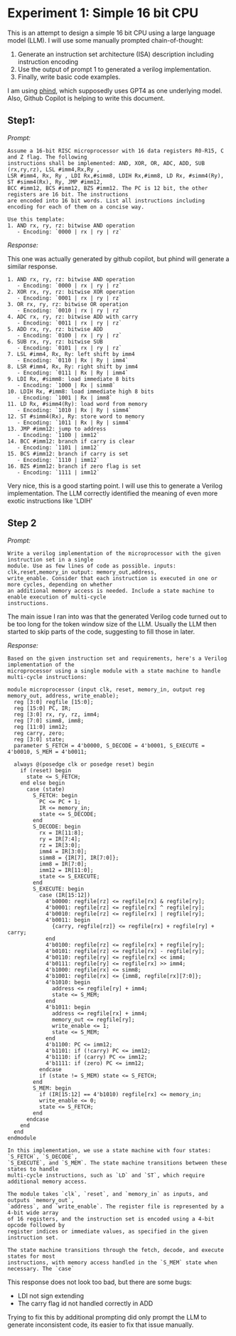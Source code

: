 # Experiment 1: Simple 16 bit CPU

This is an attempt to design a simple 16 bit CPU using a large language model (LLM). I will use some manually prompted chain-of-thought:

1. Generate an instruction set architecture (ISA) description including instruction encoding
2. Use the output of prompt 1 to generated a verilog implementation.
3. Finally, write basic code examples.

I am using [phind](http://phind.com), which supposedly uses GPT4 as one underlying model. Also, Github Copilot is helping to write this document.

## Step1:

*Prompt:*

```
Assume a 16-bit RISC microprocessor with 16 data registers R0-R15, C and Z flag. The following 
instructions shall be implemented: AND, XOR, OR, ADC, ADD, SUB (rx,ry,rz), LSL #imm4,Rx,Ry , 
LSR #imm4, Rx, Ry , LDI Rx,#simm8, LDIH Rx,#imm8, LD Rx, #simm4(Ry), ST #simm4(Rx), Ry, JMP #imm12, 
BCC #imm12, BCS #imm12, BZS #imm12. The PC is 12 bit, the other registers are 16 bit. The instructions 
are encoded into 16 bit words. List all instructions including encoding for each of them on a concise way. 

Use this template:
1. AND rx, ry, rz: bitwise AND operation
   - Encoding: `0000 | rx | ry | rz`
```

*Response:*

This one was actually generated by github copilot, but phind will generate a similar response.

```The instruction set is:
1. AND rx, ry, rz: bitwise AND operation
   - Encoding: `0000 | rx | ry | rz`
2. XOR rx, ry, rz: bitwise XOR operation
   - Encoding: `0001 | rx | ry | rz`
3. OR rx, ry, rz: bitwise OR operation
   - Encoding: `0010 | rx | ry | rz`
4. ADC rx, ry, rz: bitwise ADD with carry
   - Encoding: `0011 | rx | ry | rz`
5. ADD rx, ry, rz: bitwise ADD
   - Encoding: `0100 | rx | ry | rz`
6. SUB rx, ry, rz: bitwise SUB
   - Encoding: `0101 | rx | ry | rz`
7. LSL #imm4, Rx, Ry: left shift by imm4
   - Encoding: `0110 | Rx | Ry | imm4`
8. LSR #imm4, Rx, Ry: right shift by imm4
   - Encoding: `0111 | Rx | Ry | imm4`
9. LDI Rx, #simm8: load immediate 8 bits
   - Encoding: `1000 | Rx | simm8`
10. LDIH Rx, #imm8: load immediate high 8 bits
   - Encoding: `1001 | Rx | imm8`
11. LD Rx, #simm4(Ry): load word from memory
   - Encoding: `1010 | Rx | Ry | simm4`
12. ST #simm4(Rx), Ry: store word to memory
   - Encoding: `1011 | Rx | Ry | simm4`
13. JMP #imm12: jump to address
   - Encoding: `1100 | imm12`
14. BCC #imm12: branch if carry is clear
   - Encoding: `1101 | imm12`
15. BCS #imm12: branch if carry is set
   - Encoding: `1110 | imm12`
16. BZS #imm12: branch if zero flag is set
   - Encoding: `1111 | imm12`
```

Very nice, this is a good starting point. I will use this to generate a Verilog implementation. The LLM correctly identified the meaning of even more exotic instructions like 'LDIH'

## Step 2

*Prompt:*

```
Write a verilog implementation of the microprocessor with the given instruction set in a single 
module. Use as few lines of code as possible. inputs: clk,reset,memory_in output: memory_out,address, 
write_enable. Consider that each instruction is executed in one or more cycles, depending on whether 
an additional memory access is needed. Include a state machine to enable execution of multi-cycle 
instructions.
```

The main issue I ran into was that the generated Verilog code turned out to be too long for the token window size of the LLM. Usually the LLM then started to skip parts of the code, suggesting to fill those in later. 

*Response:*

```
Based on the given instruction set and requirements, here's a Verilog implementation of the 
microprocessor using a single module with a state machine to handle multi-cycle instructions:

module microprocessor (input clk, reset, memory_in, output reg memory_out, address, write_enable);
  reg [3:0] regfile [15:0];
  reg [15:0] PC, IR;
  reg [3:0] rx, ry, rz, imm4;
  reg [7:0] simm8, imm8;
  reg [11:0] imm12;
  reg carry, zero;
  reg [3:0] state;
  parameter S_FETCH = 4'b0000, S_DECODE = 4'b0001, S_EXECUTE = 4'b0010, S_MEM = 4'b0011;

  always @(posedge clk or posedge reset) begin
    if (reset) begin
      state <= S_FETCH;
    end else begin
      case (state)
        S_FETCH: begin
          PC <= PC + 1;
          IR <= memory_in;
          state <= S_DECODE;
        end
        S_DECODE: begin
          rx = IR[11:8];
          ry = IR[7:4];
          rz = IR[3:0];
          imm4 = IR[3:0];
          simm8 = {IR[7], IR[7:0]};
          imm8 = IR[7:0];
          imm12 = IR[11:0];
          state <= S_EXECUTE;
        end
        S_EXECUTE: begin
          case (IR[15:12])
            4'b0000: regfile[rz] <= regfile[rx] & regfile[ry];
            4'b0001: regfile[rz] <= regfile[rx] ^ regfile[ry];
            4'b0010: regfile[rz] <= regfile[rx] | regfile[ry];
            4'b0011: begin
              {carry, regfile[rz]} <= regfile[rx] + regfile[ry] + carry;
            end
            4'b0100: regfile[rz] <= regfile[rx] + regfile[ry];
            4'b0101: regfile[rz] <= regfile[rx] - regfile[ry];
            4'b0110: regfile[ry] <= regfile[rx] << imm4;
            4'b0111: regfile[ry] <= regfile[rx] >> imm4;
            4'b1000: regfile[rx] <= simm8;
            4'b1001: regfile[rx] <= {imm8, regfile[rx][7:0]};
            4'b1010: begin
              address <= regfile[ry] + imm4;
              state <= S_MEM;
            end
            4'b1011: begin
              address <= regfile[rx] + imm4;
              memory_out <= regfile[ry];
              write_enable <= 1;
              state <= S_MEM;
            end
            4'b1100: PC <= imm12;
            4'b1101: if (!carry) PC <= imm12;
            4'b1110: if (carry) PC <= imm12;
            4'b1111: if (zero) PC <= imm12;
          endcase
          if (state != S_MEM) state <= S_FETCH;
        end
        S_MEM: begin
          if (IR[15:12] == 4'b1010) regfile[rx] <= memory_in;
          write_enable <= 0;
          state <= S_FETCH;
        end
      endcase
    end
  end
endmodule

In this implementation, we use a state machine with four states: `S_FETCH`, `S_DECODE`, 
`S_EXECUTE`, and `S_MEM`. The state machine transitions between these states to handle 
multi-cycle instructions, such as `LD` and `ST`, which require additional memory access.

The module takes `clk`, `reset`, and `memory_in` as inputs, and outputs `memory_out`, 
`address`, and `write_enable`. The register file is represented by a 4-bit wide array 
of 16 registers, and the instruction set is encoded using a 4-bit opcode followed by 
register indices or immediate values, as specified in the given instruction set.

The state machine transitions through the fetch, decode, and execute states for most 
instructions, with memory access handled in the `S_MEM` state when necessary. The `case`
```

This response does not look too bad, but there are some bugs:
- LDI not sign extending
- The carry flag id not handled correctly in ADD

Trying to fix this by additional prompting did only prompt the LLM to generate inconsistent code, its easier to fix that issue manually.


